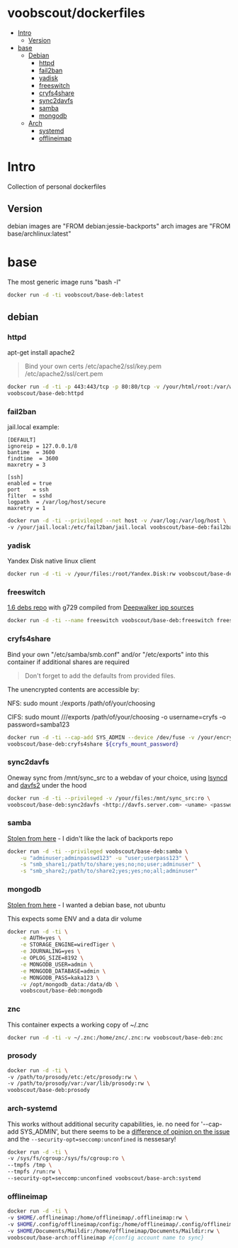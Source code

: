 # voobscout/dockerfiles

- [Intro](#intro)
  - [Version](#version)
- [base](#base)
  - [Debian](#debian)
    - [httpd](#httpd)
    - [fail2ban](#fail2ban)
    - [yadisk](#yadisk)
    - [freeswitch](#freeswitch)
    - [cryfs4share](#cryfs4share)
    - [sync2davfs](#sync2davfs)
    - [samba](#samba)
    - [mongodb](#mongodb)
  - [Arch](#arch)
    - [systemd](#arch-systemd)
    - [offlineimap](#offlineimap)

# Intro

Collection of personal dockerfiles

## Version

debian images are "FROM debian:jessie-backports"
arch images are "FROM base/archlinux:latest"

# base

The most generic image runs "bash -l"

```bash
docker run -d -ti voobscout/base-deb:latest
```

## debian

### httpd

apt-get install apache2
> Bind your own certs /etc/apache2/ssl/key.pem /etc/apache2/ssl/cert.pem

```bash
docker run -d -ti -p 443:443/tcp -p 80:80/tcp -v /your/html/root:/var/www/html \
voobscout/base-deb:httpd
```

### fail2ban

jail.local example:

```
[DEFAULT]
ignoreip = 127.0.0.1/8
bantime  = 3600
findtime  = 3600
maxretry = 3

[ssh]
enabled = true
port    = ssh
filter  = sshd
logpath  = /var/log/host/secure
maxretry = 1
```

```bash
docker run -d -ti --privileged --net host -v /var/log:/var/log/host \
-v /your/jail.local:/etc/fail2ban/jail.local voobscout/base-deb:fail2ban
```

### yadisk

Yandex Disk native linux client

```bash
docker run -d -ti -v /your/files:/root/Yandex.Disk:rw voobscout/base-deb:yadisk <uname> <passwd>
```

### freeswitch

[1.6 debs repo](http://files.freeswitch.org/repo/deb/freeswitch-1.6/) with g729 compiled from [Deepwalker ipp sources](http://goo.gl/IEbTx5)

```bash
docker run -d -ti --name freeswitch voobscout/base-deb:freeswitch freeswitch
```

### cryfs4share

Bind your own "/etc/samba/smb.conf" and/or "/etc/exports" into this container if additional shares are required
> Don't forget to add the defaults from provided files.

The unencrypted contents are accessible by:

NFS:
sudo mount <docker-machine-IP>:/exports /path/of/your/choosing

CIFS:
sudo mount //<docker-machine-IP>/exports /path/of/your/choosing -o username=cryfs -o password=samba123

```bash
docker run -d -ti --cap-add SYS_ADMIN --device /dev/fuse -v /your/encrypted/folder:/.exports:rw \
voobscout/base-deb:cryfs4share ${cryfs_mount_password}
```

### sync2davfs

Oneway sync from /mnt/sync_src to a webdav of your choice, using [lsyncd](https://github.com/axkibe/lsyncd) and [davfs2](https://savannah.nongnu.org/projects/davfs2) under the hood

```bash
docker run -d -ti --privileged -v /your/files:/mnt/sync_src:ro \
voobscout/base-deb:sync2davfs <http://davfs.server.com> <uname> <passwd>
```

### samba

[Stolen from here](https://github.com/dperson/samba) - I didn't like the lack of backports repo

```bash
docker run -d -ti --privileged voobscout/base-deb:samba \
    -u "adminuser;adminpasswd123" -u "user;userpass123" \
    -s "smb_share1;/path/to/share;yes;no;no;user;adminuser" \
    -s "smb_share2;/path/to/share2;yes;yes;no;all;adminuser"
```

### mongodb

[Stolen from here](https://github.com/tutumcloud/mongodb/tree/master/3.2) - I wanted a debian base, not ubuntu

This expects some ENV and a data dir volume

```bash
docker run -d -ti \
    -e AUTH=yes \
    -e STORAGE_ENGINE=wiredTiger \
    -e JOURNALING=yes \
    -e OPLOG_SIZE=8192 \
    -e MONGODB_USER=admin \
    -e MONGODB_DATABASE=admin \
    -e MONGODB_PASS=kaka123 \
    -v /opt/mongodb_data:/data/db \
    voobscout/base-deb:mongodb
```

### znc

This container expects a working copy of ~/.znc

```bash
docker run -d -ti -v ~/.znc:/home/znc/.znc:rw voobscout/base-deb:znc
```

### prosody

```bash
docker run -d -ti \
-v /path/to/prosody/etc:/etc/prosody:rw \
-v /path/to/prosody/var:/var/lib/prosody:rw \
voobscout/base-deb:prosody
```

### arch-systemd

This works without additional security capabilities, ie. no need for '--cap-add SYS_ADMIN', but there seems to be a [difference of opinion on the issue](https://github.com/docker/docker/pull/21287) and the ```--security-opt=seccomp:unconfined``` is nessesary!

```bash
docker run -d -ti \
-v /sys/fs/cgroup:/sys/fs/cgroup:ro \
--tmpfs /tmp \
--tmpfs /run:rw \
--security-opt=seccomp:unconfined voobscout/base-arch:systemd
```

### offlineimap

```bash
docker run -d -ti \
-v $HOME/.offlineimap:/home/offlineimap/.offlineimap:rw \
-v $HOME/.config/offlineimap/config:/home/offlineimap/.config/offlineimap/config:rw \
-v $HOME/Documents/Maildir:/home/offlineimap/Documents/Maildir:rw \
voobscout/base-arch:offlineimap #{config account name to sync}
```
